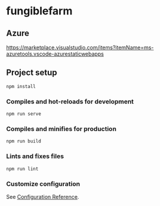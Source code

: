 # fungiblefarm


## Azure
https://marketplace.visualstudio.com/items?itemName=ms-azuretools.vscode-azurestaticwebapps


## Project setup
```
npm install
```

### Compiles and hot-reloads for development
```
npm run serve
```

### Compiles and minifies for production
```
npm run build
```

### Lints and fixes files
```
npm run lint
```

### Customize configuration
See [Configuration Reference](https://cli.vuejs.org/config/).
